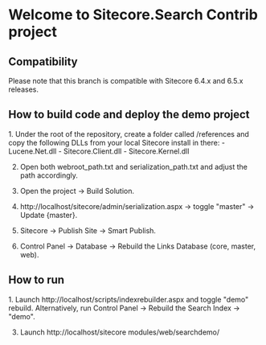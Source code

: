 <h1>Welcome to Sitecore.Search Contrib project</h1>
<h2>Compatibility</h2>
Please note that this branch is compatible with Sitecore 6.4.x and 6.5.x releases.

<h2>How to build code and deploy the demo project</h2>
1. Under the root of the repository, create a folder called /references and copy the following DLLs from your local Sitecore install in there:
   - Lucene.Net.dll
   - Sitecore.Client.dll
   - Sitecore.Kernel.dll
   
2. Open both webroot_path.txt and serialization_path.txt and adjust the path accordingly.

3. Open the project -> Build Solution.

4. http://localhost/sitecore/admin/serialization.aspx -> toggle "master" -> Update {master}.

5. Sitecore -> Publish Site -> Smart Publish.

6. Control Panel -> Database -> Rebuild the Links Database (core, master, web).

<h2>How to run</h2>
1. Launch http://localhost/scripts/indexrebuilder.aspx and toggle "demo" rebuild.
   Alternatively, run Control Panel -> Rebuild the Search Index -> "demo".

3. Launch http://localhost/sitecore modules/web/searchdemo/
